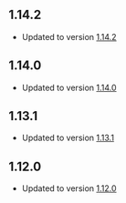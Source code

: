 ## 1.14.2 
- Updated to version [1.14.2](https://github.com/comfre91/wmbusmeters/blob/master/CHANGES)
## 1.14.0 
- Updated to version [1.14.0](https://github.com/wmbusmeters/wmbusmeters/blob/master/CHANGES)
## 1.13.1 
- Updated to version [1.13.1](https://github.com/wmbusmeters/wmbusmeters/blob/master/CHANGES)
## 1.12.0 
- Updated to version [1.12.0](https://github.com/wmbusmeters/wmbusmeters/blob/master/CHANGES)
##